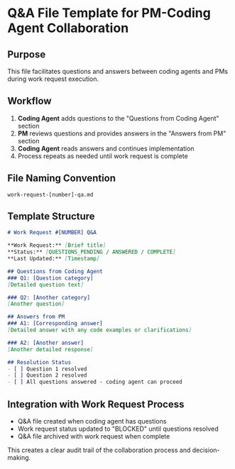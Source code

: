 # Q&A File Template for PM-Coding Agent Collaboration

## Purpose

This file facilitates questions and answers between coding agents and PMs during work request execution.

## Workflow

1. **Coding Agent** adds questions to the "Questions from Coding Agent" section
2. **PM** reviews questions and provides answers in the "Answers from PM" section  
3. **Coding Agent** reads answers and continues implementation
4. Process repeats as needed until work request is complete

## File Naming Convention

`work-request-[number]-qa.md`

## Template Structure

```markdown
# Work Request #[NUMBER] Q&A

**Work Request:** [Brief title]  
**Status:** [QUESTIONS_PENDING / ANSWERED / COMPLETE]  
**Last Updated:** [Timestamp]

## Questions from Coding Agent
### Q1: [Question category]
[Detailed question text]

### Q2: [Another category]  
[Another question]

## Answers from PM
### A1: [Corresponding answer]
[Detailed answer with any code examples or clarifications]

### A2: [Another answer]
[Another detailed response]

## Resolution Status
- [ ] Question 1 resolved
- [ ] Question 2 resolved
- [ ] All questions answered - coding agent can proceed
```

## Integration with Work Request Process

- Q&A file created when coding agent has questions
- Work request status updated to "BLOCKED" until questions resolved
- Q&A file archived with work request when complete

This creates a clear audit trail of the collaboration process and decision-making.
